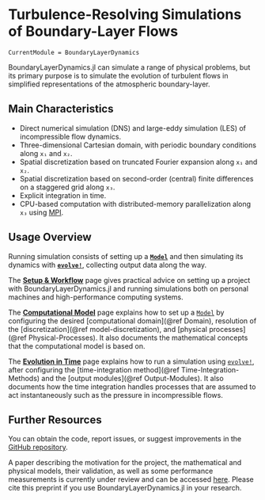 # Turbulence-Resolving Simulations of Boundary-Layer Flows

```@meta
CurrentModule = BoundaryLayerDynamics
```

BoundaryLayerDynamics.jl can simulate a range of physical problems, but its primary purpose is to simulate the evolution of turbulent flows in simplified representations of the atmospheric boundary-layer.

## Main Characteristics

- Direct numerical simulation (DNS) and large-eddy simulation (LES) of incompressible flow dynamics.
- Three-dimensional Cartesian domain, with periodic boundary conditions along ``x₁`` and ``x₂``.
- Spatial discretization based on truncated Fourier expansion along ``x₁`` and ``x₂``.
- Spatial discretization based on second-order (central) finite differences on a staggered grid along ``x₃``.
- Explicit integration in time.
- CPU-based computation with distributed-memory parallelization along ``x₃`` using [MPI](https://en.wikipedia.org/wiki/Message_Passing_Interface).

## Usage Overview

Running simulation consists of setting up a **[`Model`](@ref)** and then simulating its dynamics with **[`evolve!`](@ref)**, collecting output data along the way.

The **[Setup & Workflow](@ref)** page gives practical advice on setting up a project with BoundaryLayerDynamics.jl and running simulations both on personal machines and high-performance computing systems.

The **[Computational Model](@ref)** page explains how to set up a [`Model`](@ref) by configuring the desired [computational domain](@ref Domain), resolution of the [discretization](@ref model-discretization), and [physical processes](@ref Physical-Processes).
It also documents the mathematical concepts that the computational model is based on.

The **[Evolution in Time](@ref)** page explains how to run a simulation using [`evolve!`](@ref), after configuring the [time-integration method](@ref Time-Integration-Methods) and the [output modules](@ref Output-Modules).
It also documents how the time integration handles processes that are assumed to act instantaneously such as the pressure in incompressible flows.

## Further Resources

You can obtain the code, report issues, or suggest improvements in the [GitHub repository](https://github.com/efpl-columbia/BoundaryLayerDynamics.jl).

A paper describing the motivation for the project, the mathematical and physical models, their validation, as well as some performance measurements is currently under review and can be accessed [here](https://doi.org/10.5194/egusphere-2023-1071).
Please cite this preprint if you use BoundaryLayerDynamics.jl in your research.
